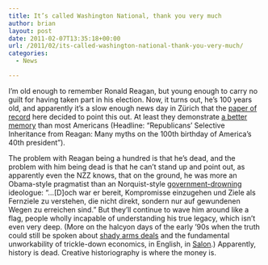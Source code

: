```yaml
---
title: It’s called Washington National, thank you very much
author: brian
layout: post
date: 2011-02-07T13:35:18+00:00
url: /2011/02/its-called-washington-national-thank-you-very-much/
categories:
  - News

---
```

I&#8217;m old enough to remember Ronald Reagan, but young enough to carry no guilt for having taken part in his election. Now, it turns out, he&#8217;s 100 years old, and apparently it&#8217;s a slow enough news day in Zürich that the [paper of record][1] here decided to point this out. At least they demonstrate [a better memory][2] than most Americans (Headline: &#8220;Republicans&#8217; Selective Inheritance from Reagan: Many myths on the 100th birthday of America&#8217;s 40th president&#8221;).

<!--more-->

The problem with Reagan being a hundred is that he&#8217;s dead, and the problem with him being dead is that he can&#8217;t stand up and point out, as apparently even the NZZ knows, that on the ground, he was more an Obama-style pragmatist than an Norquist-style [government-drowning][3] ideologue: &#8220;&#8230;[D]och war er bereit, Kompromisse einzugehen und Ziele als Fernziele zu verstehen, die nicht direkt, sondern nur auf gewundenen Wegen zu erreichen sind.&#8221; But they&#8217;ll continue to wave him around like a flag, people wholly incapable of understanding his true legacy, which isn&#8217;t even very deep. (More on the halcyon days of the early &#8217;90s when the truth could still be spoken about [shady arms deals][4] and the fundamental unworkability of trickle-down economics, in English, in [Salon][5].) Apparently, history is dead. Creative historiography is where the money is.

 [1]: http://www.nzz.ch/nachrichten/panorama/happy_birthday_ronnie_1.9383959.html
 [2]: http://www.nzz.ch/nachrichten/politik/international/selektives_erbgut_reagans_bei_den_republikanern_1.9384803.html
 [3]: http://en.wikipedia.org/wiki/Grover_Norquist#Views_on_government
 [4]: http://en.wikipedia.org/wiki/Iran–Contra_affair
 [5]: http://www.salon.com/news/the_real_reagan/index.html